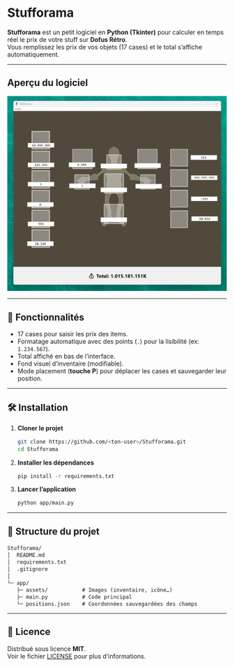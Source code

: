﻿# Stufforama

**Stufforama** est un petit logiciel en **Python (Tkinter)** pour calculer en temps réel le prix de votre stuff sur **Dofus Rétro**.  
Vous remplissez les prix de vos objets (17 cases) et le total s’affiche automatiquement.

---

## Aperçu du logiciel

![Capture d’écran](app/assets/app_screenshot.png)

---

## 🔹 Fonctionnalités
- 17 cases pour saisir les prix des items.
- Formatage automatique avec des points (`.`) pour la lisibilité (ex: `1.234.567`).
- Total affiché en bas de l’interface.
- Fond visuel d’inventaire (modifiable).
- Mode placement (**touche P**) pour déplacer les cases et sauvegarder leur position.

---

## 🛠️ Installation

1. **Cloner le projet**
   ```bash
   git clone https://github.com/<ton-user>/Stufforama.git
   cd Stufforama
   ```

2. **Installer les dépendances**
   ```bash
   pip install -r requirements.txt
   ```

3. **Lancer l’application**
   ```bash
   python app/main.py
   ```

---

## 📂 Structure du projet

```
Stufforama/
│  README.md
│  requirements.txt
│  .gitignore
│
└─ app/
   ├─ assets/           # Images (inventaire, icône…)
   ├─ main.py           # Code principal
   └─ positions.json    # Coordonnées sauvegardées des champs
```

---

## 📜 Licence
Distribué sous licence **MIT**.  
Voir le fichier [LICENSE](LICENSE) pour plus d’informations.
